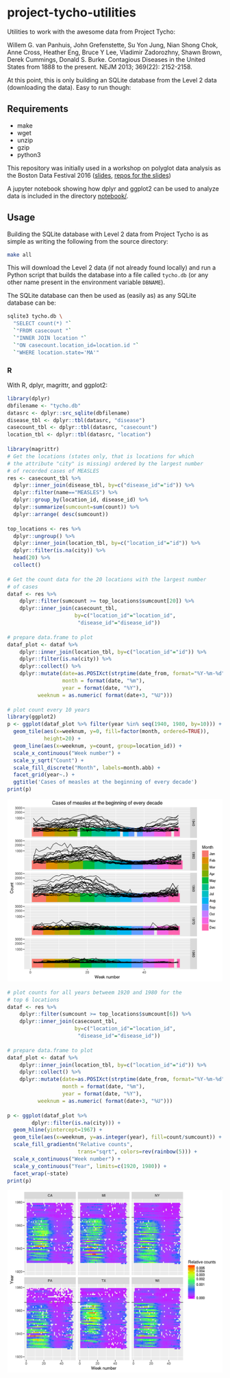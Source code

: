 # project-tycho-utilities

Utilities to work with the awesome data from Project Tycho:

Willem G. van Panhuis, John Grefenstette, Su Yon Jung, Nian Shong Chok, Anne Cross, Heather Eng, Bruce Y Lee, Vladimir Zadorozhny, Shawn Brown, Derek Cummings, Donald S. Burke. Contagious Diseases in the United States from 1888 to the present. NEJM 2013; 369(22): 2152-2158.

At this point, this is only building an SQLite database from the Level 2 data (downloading the data). Easy to run though:

## Requirements

- make
- wget
- unzip
- gzip
- python3

This repository was initially used in a workshop on polyglot data analysis
as the Boston Data Festival 2016
([slides](http://lgautier.github.io/odsc-ppda-slides/),
[repos for the slides](https://github.com/lgautier/odsc-ppda-slides))

A jupyter notebook showing how dplyr and ggplot2 can be used to analyze data
is included in the directory [notebook/](notebook/).

## Usage

Building the SQLite database with Level 2 data from Project Tycho is as
simple as writing the following from the source directory:

```sh
make all
```

This will download the Level 2 data (if not already found locally) and
run a Python script that builds the database into a file called `tycho.db`
(or any other name present in the environment variable `DBNAME`).

The SQLite database can then be used as (easily as) as any SQLite database
can be:

```sh
sqlite3 tycho.db \
  "SELECT count(*) "`
  `"FROM casecount "`
  `"INNER JOIN location "`
  `"ON casecount.location_id=location.id "`
  `"WHERE location.state='MA'"

```

### R

With R, dplyr, magrittr, and ggplot2:

```R
library(dplyr)
dbfilename <- "tycho.db"
datasrc <- dplyr::src_sqlite(dbfilename)
disease_tbl <- dplyr::tbl(datasrc, "disease")
casecount_tbl <- dplyr::tbl(datasrc, "casecount")
location_tbl <- dplyr::tbl(datasrc, "location")

library(magrittr)
# Get the locations (states only, that is locations for which
# the attribute "city" is missing) ordered by the largest number
# of recorded cases of MEASLES
res <- casecount_tbl %>%
  dplyr::inner_join(disease_tbl, by=c("disease_id"="id")) %>%
  dplyr::filter(name=="MEASLES") %>%
  dplyr::group_by(location_id, disease_id) %>%
  dplyr::summarize(sumcount=sum(count)) %>%
  dplyr::arrange( desc(sumcount))

top_locations <- res %>%
  dplyr::ungroup() %>%
  dplyr::inner_join(location_tbl, by=c("location_id"="id")) %>%
  dplyr::filter(is.na(city)) %>%
  head(20) %>%
  collect()

# Get the count data for the 20 locations with the largest number
# of cases
dataf <- res %>%
    dplyr::filter(sumcount >= top_locations$sumcount[20]) %>%
    dplyr::inner_join(casecount_tbl,
                      by=c("location_id"="location_id",
	                   "disease_id"="disease_id"))

# prepare data.frame to plot
dataf_plot <- dataf %>%
    dplyr::inner_join(location_tbl, by=c("location_id"="id")) %>%
    dplyr::filter(is.na(city)) %>%
    dplyr::collect() %>%
    dplyr::mutate(date=as.POSIXct(strptime(date_from, format="%Y-%m-%d")),
                  month = format(date, "%m"),
                  year = format(date, "%Y"),
		  weeknum = as.numeric( format(date+3, "%U")))

# plot count every 10 years
library(ggplot2)
p <- ggplot(dataf_plot %>% filter(year %in% seq(1940, 1980, by=10))) +
  geom_tile(aes(x=weeknum, y=0, fill=factor(month, ordered=TRUE)),
            height=20) +
  geom_line(aes(x=weeknum, y=count, group=location_id)) +
  scale_x_continuous("Week number") + 
  scale_y_sqrt("Count") +
  scale_fill_discrete("Month", labels=month.abb) +
  facet_grid(year~.) +
  ggtitle('Cases of measles at the beginning of every decade')
print(p)

```

![Figure](measles_decades.png "Count over decades")

```r
# plot counts for all years betweem 1920 and 1980 for the
# top 6 locations
dataf <- res %>%
    dplyr::filter(sumcount >= top_locations$sumcount[6]) %>%
    dplyr::inner_join(casecount_tbl,
                      by=c("location_id"="location_id",
	                   "disease_id"="disease_id"))

# prepare data.frame to plot
dataf_plot <- dataf %>%
    dplyr::inner_join(location_tbl, by=c("location_id"="id")) %>%
    dplyr::collect() %>%
    dplyr::mutate(date=as.POSIXct(strptime(date_from, format="%Y-%m-%d")),
                  month = format(date, "%m"),
                  year = format(date, "%Y"),
		  weeknum = as.numeric( format(date+3, "%U")))

p <- ggplot(dataf_plot %>%
	    dplyr::filter(is.na(city))) +
  geom_hline(yintercept=1967) +
  geom_tile(aes(x=weeknum, y=as.integer(year), fill=count/sumcount)) +
  scale_fill_gradientn("Relative counts",
                       trans="sqrt", colors=rev(rainbow(5))) +
  scale_x_continuous("Week number") +
  scale_y_continuous("Year", limits=c(1920, 1980)) +
  facet_wrap(~state)
print(p)

```

![Figure](measles_tiles.png "Relative counts")
